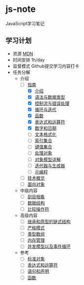 # js-note
JavaScript学习笔记

## 学习计划

* 资源
[MDN](https://developer.mozilla.org/zh-CN/docs/Web/JavaScript)
* 时间安排
1h/day
* 监督模式
Github提交学习内容打卡
* 任务分解
    - 介绍
        - [ ] [指南](https://developer.mozilla.org/zh-CN/docs/Web/JavaScript/Guide)
            - [x] [介绍](https://developer.mozilla.org/zh-CN/docs/Web/JavaScript/Guide/Introduction)
            - [x] [语法与数据类型](https://developer.mozilla.org/zh-CN/docs/Web/JavaScript/Guide/Grammar_and_types)
            - [x] [控制流与错误处理](https://developer.mozilla.org/zh-CN/docs/Web/JavaScript/Guide/Control_flow_and_error_handling)
            - [x] [循环与迭代](https://developer.mozilla.org/zh-CN/docs/Web/JavaScript/Guide/Loops_and_iteration)
            - [x] [函数](https://developer.mozilla.org/zh-CN/docs/Web/JavaScript/Guide/Functions)
            - [x] [表达式和运算符](https://developer.mozilla.org/zh-CN/docs/Web/JavaScript/Guide/Expressions_and_Operators)
            - [x] [数字和日期](https://developer.mozilla.org/zh-CN/docs/Web/JavaScript/Guide/Numbers_and_dates)
            - [ ] [文本格式化](https://developer.mozilla.org/zh-CN/docs/Web/JavaScript/Guide/Text_formatting)
            - [ ] [索引集合](https://developer.mozilla.org/zh-CN/docs/Web/JavaScript/Guide/Indexed_collections)
            - [ ] [键值集合](https://developer.mozilla.org/zh-CN/docs/Web/JavaScript/Guide/Keyed_collections)
            - [ ] [处理对象](https://developer.mozilla.org/zh-CN/docs/Web/JavaScript/Guide/Working_with_Objects)
            - [ ] [对象模型详解](https://developer.mozilla.org/zh-CN/docs/Web/JavaScript/Guide/Details_of_the_Object_Model)
            - [ ] [迭代器与生成器](https://developer.mozilla.org/zh-CN/docs/Web/JavaScript/Guide/Iterators_and_Generators)
            - [ ] [元编程](https://developer.mozilla.org/zh-CN/docs/Web/JavaScript/Guide/Meta_programming)
        - [ ] [技术概览](https://developer.mozilla.org/zh-CN/docs/Web/JavaScript/JavaScript_technologies_overview)
        - [ ] [面向对象](https://developer.mozilla.org/zh-CN/docs/Web/JavaScript/Introduction_to_Object-Oriented_JavaScript)
    - 中级内容
        - [ ] [刮目相看](https://developer.mozilla.org/zh-CN/docs/Web/JavaScript/A_re-introduction_to_JavaScript)
        - [ ] [数据结构](https://developer.mozilla.org/zh-CN/docs/Web/JavaScript/Data_structures)
        - [ ] [比较操作符](https://developer.mozilla.org/zh-CN/docs/Web/JavaScript/Equality_comparisons_and_when_to_use_them)
    - 高级内容
        - [ ] [继承和原型的链式结构](https://developer.mozilla.org/zh-CN/docs/Web/JavaScript/Guide/Inheritance_and_the_prototype_chain)
        - [ ] [严格模式](https://developer.mozilla.org/zh-CN/docs/Web/JavaScript/Reference/Strict_mode)
        - [ ] [类型数组](https://developer.mozilla.org/zh-CN/docs/Web/JavaScript/Typed_arrays)
        - [ ] [内存管理](https://developer.mozilla.org/zh-CN/docs/Web/JavaScript/Memory_Management)
        - [ ] [并发模型以及事件循环](https://developer.mozilla.org/zh-CN/docs/Web/JavaScript/EventLoop)
    - 参考
        - [ ] [标准对象](https://developer.mozilla.org/zh-CN/docs/Web/JavaScript/Reference/Global_Objects)
        - [ ] [表达式和运算符](https://developer.mozilla.org/zh-CN/docs/Web/JavaScript/Reference/Operators)
        - [ ] [语句和声明](https://developer.mozilla.org/zh-CN/docs/Web/JavaScript/Reference/Statements)
        - [ ] [函数](https://developer.mozilla.org/zh-CN/docs/Web/JavaScript/Reference/Functions)
